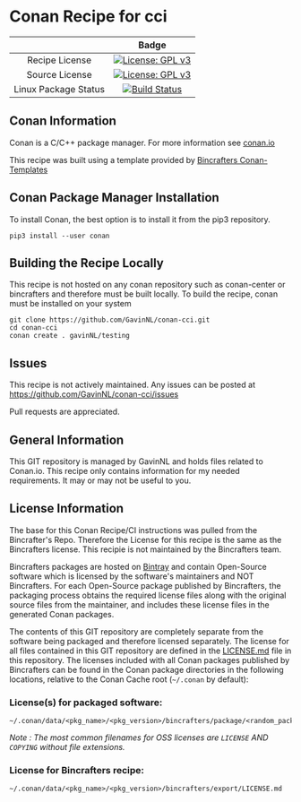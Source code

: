 # Conan Recipe for cci

|    | Badge |
|:--------:|:---------:
| Recipe License         | [![License: GPL v3](https://img.shields.io/badge/License-Bincrafters-blue.svg)](https://www.gnu.org/licenses/gpl-3.0)
| Source License         | [![License: GPL v3](https://img.shields.io/badge/License-cci-blue.svg)](https://www.unidata.ucar.edu/software/cci/docs/copyright.html)
| Linux Package Status   | [![Build Status](https://travis-ci.org/GavinNL/conan-cci.svg?branch=master)](https://travis-ci.org/GavinNL/conan-cci)|

## Conan Information

Conan is a C/C++ package manager. For more information see [conan.io](https://conan.io)

This recipe was built using a template provided by [Bincrafters Conan-Templates](https://github.com/bincrafters/conan-templates)

## Conan Package Manager Installation

To install Conan, the best option is to install it from the pip3 repository.

```
pip3 install --user conan
```

## Building the Recipe Locally

This recipe is not hosted on any conan repository such as conan-center or bincrafters and therefore must be built locally. To build the recipe, conan must be installed on your system

```
git clone https://github.com/GavinNL/conan-cci.git
cd conan-cci
conan create . gavinNL/testing
```

## Issues

This recipe is not actively maintained. Any issues can be posted at https://github.com/GavinNL/conan-cci/issues

Pull requests are appreciated.

## General Information

This GIT repository is managed by GavinNL and holds files related to Conan.io.  This recipe only contains information for my needed requirements. It may or may not be useful to you.

## License Information

The base for this Conan Recipe/CI instructions was pulled from the Bincrafter's Repo. Therefore the License for this recipe is the same as the Bincrafters license. This recipie is not maintained by the Bincrafters team.

Bincrafters packages are hosted on [Bintray](https://bintray.com) and contain Open-Source software which is licensed by the software's maintainers and NOT Bincrafters.  For each Open-Source package published by Bincrafters, the packaging process obtains the required license files along with the original source files from the maintainer, and includes these license files in the generated Conan packages.

The contents of this GIT repository are completely separate from the software being packaged and therefore licensed separately.  The license for all files contained in this GIT repository are defined in the [LICENSE.md](LICENSE.md) file in this repository.  The licenses included with all Conan packages published by Bincrafters can be found in the Conan package directories in the following locations, relative to the Conan Cache root (`~/.conan` by default):

### License(s) for packaged software:

    ~/.conan/data/<pkg_name>/<pkg_version>/bincrafters/package/<random_package_id>/license/<LICENSE_FILES_HERE>

*Note :   The most common filenames for OSS licenses are `LICENSE` AND `COPYING` without file extensions.*

### License for Bincrafters recipe:

    ~/.conan/data/<pkg_name>/<pkg_version>/bincrafters/export/LICENSE.md

